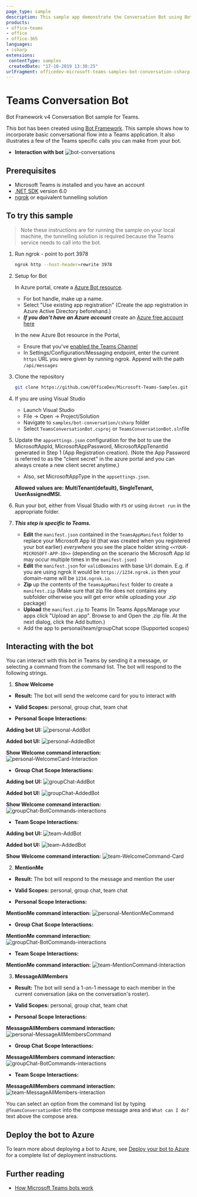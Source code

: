 ```yaml
---
page_type: sample
description: This sample app demonstrate the Conversation Bot using Bot Framework v4
products:
- office-teams
- office
- office-365
languages:
- csharp
extensions:
 contentType: samples
 createdDate: "17-10-2019 13:38:25"
urlFragment: officedev-microsoft-teams-samples-bot-conversation-csharp
---
```


# Teams Conversation Bot

Bot Framework v4 Conversation Bot sample for Teams.

This bot has been created using [Bot Framework](https://dev.botframework.com). This sample shows
how to incorporate basic conversational flow into a Teams application. It also illustrates a few of the Teams specific calls you can make from your bot.

- **Interaction with bot**
![bot-conversations ](Images/bot-conversations.gif)

## Prerequisites

- Microsoft Teams is installed and you have an account
- [.NET SDK](https://dotnet.microsoft.com/download) version 6.0
- [ngrok](https://ngrok.com/) or equivalent tunnelling solution

## To try this sample

> Note these instructions are for running the sample on your local machine, the tunnelling solution is required because
the Teams service needs to call into the bot.

1) Run ngrok - point to port 3978

    ```bash
    ngrok http --host-header=rewrite 3978
    ```

1) Setup for Bot

   In Azure portal, create a [Azure Bot resource](https://docs.microsoft.com/en-us/azure/bot-service/bot-service-quickstart-registration).
    - For bot handle, make up a name.
    - Select "Use existing app registration" (Create the app registration in Azure Active Directory beforehand.)
    - __*If you don't have an Azure account*__ create an [Azure free account here](https://azure.microsoft.com/en-us/free/)
    
   In the new Azure Bot resource in the Portal, 
    - Ensure that you've [enabled the Teams Channel](https://learn.microsoft.com/en-us/azure/bot-service/channel-connect-teams?view=azure-bot-service-4.0)
    - In Settings/Configuration/Messaging endpoint, enter the current `https` URL you were given by running ngrok. Append with the path `/api/messages`

1) Clone the repository

    ```bash
    git clone https://github.com/OfficeDev/Microsoft-Teams-Samples.git
    ```

1) If you are using Visual Studio
   - Launch Visual Studio
   - File -> Open -> Project/Solution
   - Navigate to `samples/bot-conversation/csharp` folder
   - Select `TeamsConversationBot.csproj` or `TeamsConversationBot.sln`file

1) Update the `appsettings.json` configuration for the bot to use the MicrosoftAppId, MicrosoftAppPassword, MicrosoftAppTenantId generated in Step 1 (App Registration creation). (Note the App Password is referred to as the "client secret" in the azure portal and you can always create a new client secret anytime.)
    - Also, set MicrosoftAppType in the `appsettings.json`.

    **Allowed values are: MultiTenant(default), SingleTenant, UserAssignedMSI.**

1) Run your bot, either from Visual Studio with `F5` or using `dotnet run` in the appropriate folder.

1) __*This step is specific to Teams.*__
    - **Edit** the `manifest.json` contained in the  `TeamsAppManifest` folder to replace your Microsoft App Id (that was created when you registered your bot earlier) *everywhere* you see the place holder string `<<YOUR-MICROSOFT-APP-ID>>` (depending on the scenario the Microsoft App Id may occur multiple times in the `manifest.json`)
    - **Edit** the `manifest.json` for `validDomains` with base Url domain. E.g. if you are using ngrok it would be `https://1234.ngrok.io` then your domain-name will be `1234.ngrok.io`.
    - **Zip** up the contents of the `TeamsAppManifest` folder to create a `manifest.zip` (Make sure that zip file does not contains any subfolder otherwise you will get error while uploading your .zip package)
    - **Upload** the `manifest.zip` to Teams (In Teams Apps/Manage your apps click "Upload an app". Browse to and Open the .zip file. At the next dialog, click the Add button.)
    - Add the app to personal/team/groupChat scope (Supported scopes)


## Interacting with the bot

You can interact with this bot in Teams by sending it a message, or selecting a command from the command list. The bot will respond to the following strings.

1. **Show Welcome**
  - **Result:** The bot will send the welcome card for you to interact with
  - **Valid Scopes:** personal, group chat, team chat

  - **Personal Scope Interactions:**

   **Adding bot UI:**
  ![personal-AddBot ](Images/personal-AddBot.png)

   **Added bot UI:**
  ![personal-AddedBot ](Images/personal-AddedBot.png)

   **Show Welcome command interaction:**
  ![personal-WelcomeCard-Interaction ](Images/personal-WelcomeCard-Interaction.png)

   - **Group Chat Scope Interactions:**

   **Adding bot UI:**
  ![groupChat-AddBot ](Images/groupChat-AddBot.png)

   **Added bot UI:**
  ![groupChat-AddedBot ](Images/groupChat-AddedBot.png)

   **Show Welcome command interaction:**
  ![groupChat-BotCommands-interactions ](Images/groupChat-BotCommands-interactions.png)

  - **Team Scope Interactions:**

   **Adding bot UI:**
  ![team-AddBot ](Images/team-AddBot.png)

   **Added bot UI:**
  ![team-AddedBot ](Images/team-AddedBot.png)

   **Show Welcome command interaction:**
  ![team-WelcomeCommand-Card ](Images/team-WelcomeCommand-Card.png)

2. **MentionMe**
  - **Result:** The bot will respond to the message and mention the user
  - **Valid Scopes:** personal, group chat, team chat

  - **Personal Scope Interactions:**

   **MentionMe command interaction:**
  ![personal-MentionMeCommand ](Images/personal-MentionMeCommand.png)

   - **Group Chat Scope Interactions:**

   **MentionMe command interaction:**
  ![groupChat-BotCommands-interactions ](Images/groupChat-BotCommands-interactions.png)

  - **Team Scope Interactions:**

   **MentionMe command interaction:**
  ![team-MentionCommand-Interaction ](Images/team-MentionCommand-Interaction.png)

3. **MessageAllMembers**
  - **Result:** The bot will send a 1-on-1 message to each member in the current conversation (aka on the conversation's roster).
  - **Valid Scopes:** personal, group chat, team chat

  - **Personal Scope Interactions:**

   **MessageAllMembers command interaction:**
  ![personal-MessageAllMembersCommand ](Images/personal-MessageAllMembersCommand.png)

   - **Group Chat Scope Interactions:**

   **MessageAllMembers command interaction:**
  ![groupChat-BotCommands-interactions ](Images/groupChat-BotCommands-interactions.png)

  - **Team Scope Interactions:**

   **MessageAllMembers command interaction:**
  ![team-MessageAllMembers-interaction ](Images/team-MessageAllMembers-interaction.png)

You can select an option from the command list by typing ```@TeamsConversationBot``` into the compose message area and ```What can I do?``` text above the compose area.

## Deploy the bot to Azure

To learn more about deploying a bot to Azure, see [Deploy your bot to Azure](https://aka.ms/azuredeployment) for a complete list of deployment instructions.

## Further reading

- [How Microsoft Teams bots work](https://docs.microsoft.com/en-us/azure/bot-service/bot-builder-basics-teams?view=azure-bot-service-4.0&tabs=javascript)

